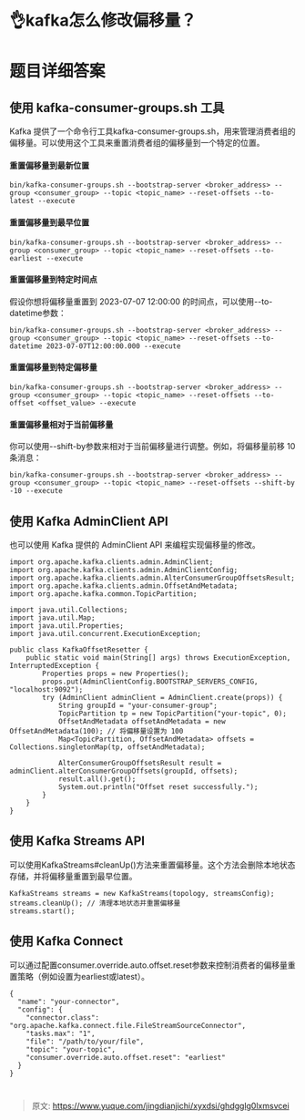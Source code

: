 # 👌kafka怎么修改偏移量？

# 题目详细答案
## 使用 kafka-consumer-groups.sh 工具
Kafka 提供了一个命令行工具kafka-consumer-groups.sh，用来管理消费者组的偏移量。可以使用这个工具来重置消费者组的偏移量到一个特定的位置。

#### 重置偏移量到最新位置
```plain
bin/kafka-consumer-groups.sh --bootstrap-server <broker_address> --group <consumer_group> --topic <topic_name> --reset-offsets --to-latest --execute
```

#### 重置偏移量到最早位置
```plain
bin/kafka-consumer-groups.sh --bootstrap-server <broker_address> --group <consumer_group> --topic <topic_name> --reset-offsets --to-earliest --execute
```

#### 重置偏移量到特定时间点
假设你想将偏移量重置到 2023-07-07 12:00:00 的时间点，可以使用--to-datetime参数：

```plain
bin/kafka-consumer-groups.sh --bootstrap-server <broker_address> --group <consumer_group> --topic <topic_name> --reset-offsets --to-datetime 2023-07-07T12:00:00.000 --execute
```

#### 重置偏移量到特定偏移量
```plain
bin/kafka-consumer-groups.sh --bootstrap-server <broker_address> --group <consumer_group> --topic <topic_name> --reset-offsets --to-offset <offset_value> --execute
```

#### 重置偏移量相对于当前偏移量
你可以使用--shift-by参数来相对于当前偏移量进行调整。例如，将偏移量前移 10 条消息：

```plain
bin/kafka-consumer-groups.sh --bootstrap-server <broker_address> --group <consumer_group> --topic <topic_name> --reset-offsets --shift-by -10 --execute
```

## 使用 Kafka AdminClient API
也可以使用 Kafka 提供的 AdminClient API 来编程实现偏移量的修改。

```plain
import org.apache.kafka.clients.admin.AdminClient;
import org.apache.kafka.clients.admin.AdminClientConfig;
import org.apache.kafka.clients.admin.AlterConsumerGroupOffsetsResult;
import org.apache.kafka.clients.admin.OffsetAndMetadata;
import org.apache.kafka.common.TopicPartition;

import java.util.Collections;
import java.util.Map;
import java.util.Properties;
import java.util.concurrent.ExecutionException;

public class KafkaOffsetResetter {
    public static void main(String[] args) throws ExecutionException, InterruptedException {
        Properties props = new Properties();
        props.put(AdminClientConfig.BOOTSTRAP_SERVERS_CONFIG, "localhost:9092");
        try (AdminClient adminClient = AdminClient.create(props)) {
            String groupId = "your-consumer-group";
            TopicPartition tp = new TopicPartition("your-topic", 0);
            OffsetAndMetadata offsetAndMetadata = new OffsetAndMetadata(100); // 将偏移量设置为 100
            Map<TopicPartition, OffsetAndMetadata> offsets = Collections.singletonMap(tp, offsetAndMetadata);
            
            AlterConsumerGroupOffsetsResult result = adminClient.alterConsumerGroupOffsets(groupId, offsets);
            result.all().get();
            System.out.println("Offset reset successfully.");
        }
    }
}
```

## 使用 Kafka Streams API
可以使用KafkaStreams#cleanUp()方法来重置偏移量。这个方法会删除本地状态存储，并将偏移量重置到最早位置。

```plain
KafkaStreams streams = new KafkaStreams(topology, streamsConfig);
streams.cleanUp(); // 清理本地状态并重置偏移量
streams.start();
```

## 使用 Kafka Connect
可以通过配置consumer.override.auto.offset.reset参数来控制消费者的偏移量重置策略（例如设置为earliest或latest）。

```plain
{
  "name": "your-connector",
  "config": {
    "connector.class": "org.apache.kafka.connect.file.FileStreamSourceConnector",
    "tasks.max": "1",
    "file": "/path/to/your/file",
    "topic": "your-topic",
    "consumer.override.auto.offset.reset": "earliest"
  }
}
```

# 


> 原文: <https://www.yuque.com/jingdianjichi/xyxdsi/ghdgglg0lxmsvcei>
